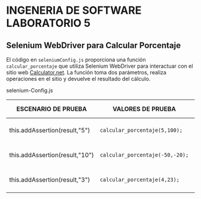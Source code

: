 # INGENERIA DE SOFTWARE LABORATORIO 5
## Selenium WebDriver para Calcular Porcentaje
El código en `seleniumConfig.js` proporciona una función `calcular_porcentaje` que utiliza Selenium WebDriver para interactuar con el sitio web [Calculator.net](http://www.calculator.net/). La función toma dos parámetros, realiza operaciones en el sitio y devuelve el resultado del cálculo.

selenium-Config.js





|       ESCENARIO DE PRUEBA     |VALORES DE PRUEBA    |RESULTADO DE PRUEBA    |
|----------------|-------------------------------|-----------------------------|
|this.addAssertion(result,"5")|`calcular_porcentaje(5,100);`|El resultado debería ser igual a 5 |
|this.addAssertion(result,"10")|`calcular_porcentaje(-50,-20);`|El resultado debería ser igual a 10|
|this.addAssertion(result,"3")|`calcular_porcentaje(4,23);`|El resultado debería ser igual a 3|

